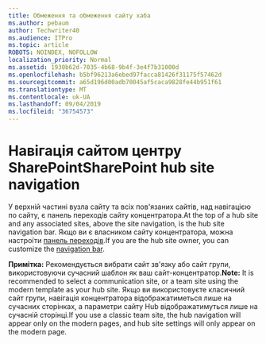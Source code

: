 ```yaml
---
title: Обмеження та обмеження сайту хаба
ms.author: pebaum
author: Techwriter40
ms.audience: ITPro
ms.topic: article
ROBOTS: NOINDEX, NOFOLLOW
localization_priority: Normal
ms.assetid: 1930b62d-7035-4b68-9b4f-3e4f7b31000d
ms.openlocfilehash: b5bf96213a6ebed97facca81426f31175f57462d
ms.sourcegitcommit: a65d196d00adb70045af5caca9828fe44b951f61
ms.translationtype: MT
ms.contentlocale: uk-UA
ms.lasthandoff: 09/04/2019
ms.locfileid: "36754573"
---
```

# <a name="sharepoint-hub-site-navigation"></a><span data-ttu-id="e3798-102">Навігація сайтом центру SharePoint</span><span class="sxs-lookup"><span data-stu-id="e3798-102">SharePoint hub site navigation</span></span>

<span data-ttu-id="e3798-103">У верхній частині вузла сайту та всіх пов'язаних сайтів, над навігацією по сайту, є панель переходів сайту концентратора.</span><span class="sxs-lookup"><span data-stu-id="e3798-103">At the top of a hub site and any associated sites, above the site navigation, is the hub site navigation bar.</span></span> <span data-ttu-id="e3798-104">Якщо ви є власником сайту концентратора, можна настроїти [панель переходів](https://support.office.com/article/customize-the-navigation-on-your-sharepoint-site-3cd61ae7-a9ed-4e1e-bf6d-4655f0bf25ca#hubnav).</span><span class="sxs-lookup"><span data-stu-id="e3798-104">If you are the hub site owner, you can customize the [navigation bar](https://support.office.com/article/customize-the-navigation-on-your-sharepoint-site-3cd61ae7-a9ed-4e1e-bf6d-4655f0bf25ca#hubnav).</span></span> 

<span data-ttu-id="e3798-105">**Примітка:** Рекомендується вибрати сайт зв'язку або сайт групи, використовуючи сучасний шаблон як ваш сайт-концентратор.</span><span class="sxs-lookup"><span data-stu-id="e3798-105">**Note:** It is recommended to select a communication site, or a team site using the modern template as your hub site.</span></span> <span data-ttu-id="e3798-106">Якщо ви використовуєте класичний сайт групи, навігація концентратора відображатиметься лише на сучасних сторінках, а параметри сайту Hub відображатимуться лише на сучасній сторінці.</span><span class="sxs-lookup"><span data-stu-id="e3798-106">If you use a classic team site, the hub navigation will appear only on the modern pages, and hub site settings will only appear on the modern page.</span></span> 


